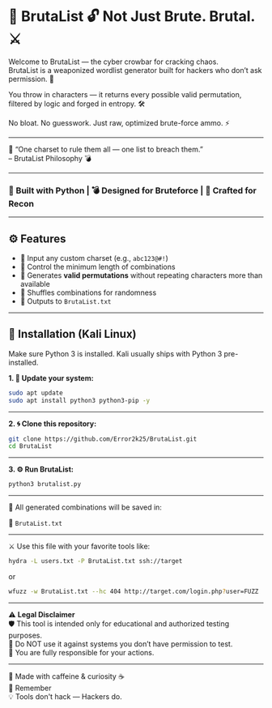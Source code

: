 # 🧠 BrutaList 🔓 Not Just Brute. Brutal. ⚔️  
Welcome to BrutaList — the cyber crowbar for cracking chaos.  
BrutaList is a weaponized wordlist generator built for hackers who don’t ask permission. 🚫  

You throw in characters — it returns every possible valid permutation, filtered by logic and forged in entropy. 🛠️

No bloat. No guesswork. Just raw, optimized brute-force ammo. ⚡

---

🧿 “One charset to rule them all — one list to breach them.”  
– BrutaList Philosophy 💣

---

### 🐍 Built with Python | 💣 Designed for Bruteforce | 🧪 Crafted for Recon

---

## ⚙️ Features

- 🔡 Input any custom charset (e.g., `abc123@#!`)  
- 📏 Control the minimum length of combinations  
- 🔁 Generates **valid permutations** without repeating characters more than available  
- 🎲 Shuffles combinations for randomness  
- 📄 Outputs to `BrutaList.txt`  

---

## 🧰 Installation (Kali Linux)

Make sure Python 3 is installed. Kali usually ships with Python 3 pre-installed.

**1. 🔄 Update your system:**
```bash
sudo apt update
sudo apt install python3 python3-pip -y
```

---

**2. 🌀 Clone this repository:**
```bash
git clone https://github.com/Error2k25/BrutaList.git
cd BrutaList
```

---

**3. ⚙️ Run BrutaList:**
```bash
python3 brutalist.py
```

---

💾 All generated combinations will be saved in:

📝 `BrutaList.txt`

---

⚔️ Use this file with your favorite tools like:

```bash
hydra -L users.txt -P BrutaList.txt ssh://target
```
or
```bash
wfuzz -w BrutaList.txt --hc 404 http://target.com/login.php?user=FUZZ
```

---

⚠️ **Legal Disclaimer**  
🛡️ This tool is intended only for educational and authorized testing purposes.  
🚫 Do NOT use it against systems you don’t have permission to test.  
🧷 You are fully responsible for your actions.

---

🧠 Made with caffeine & curiosity ☕  
🔑 Remember  
💡 Tools don't hack — Hackers do.